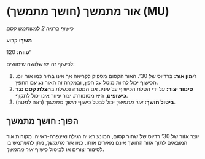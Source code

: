 # אור מתמשך (חושך מתמשך) (MU)

*כישוף ברמה 2 למשתמש קסם*

**משך:** קבוע

**טווח:** 120’

לכישוף זה יש שלושה שימושים:

1. **זימון אור:** ברדיוס של 30’. האור הקסום מספיק לקריאה אך אינו בהיר כמו אור יום. הכישוף יכול להיות מוטל על חפץ, ובמקרה זה האור נע עם החפץ.
2. **סינוור יצור:** על ידי הטלת הכישוף על עיניו. אם המטרה נכשלת ב**הצלת קסם נגד כישופים**, היא מסונוורת. יצור עיוור אינו יכול לתקוף.
3. **ביטול חושך:** *אור מתמשך* יכול לבטל כישוף *חושך מתמשך* (ראה למטה).

## הפוך: חושך מתמשך

יוצר אזור של 30’ רדיוס של שחור קסום, המונע ראייה רגילה ואינפרה-ראייה. מקורות אור המובאים לתוך אזור החושך אינם מאירים אותו. כמו *אור מתמשך*, ניתן להשתמש בו לסינוור יצורים או לביטול כישוף *אור מתמשך*.
